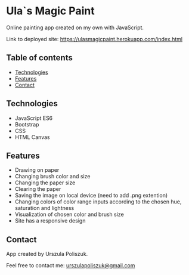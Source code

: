 # Ula`s Magic Paint
Online painting app created on my own with JavaScript.

Link to deployed site: https://ulasmagicpaint.herokuapp.com/index.html

## Table of contents
* [Technologies](#technologies)
* [Features](#features)
* [Contact](#contact)

## Technologies
* JavaScript ES6
* Bootstrap
* CSS
* HTML Canvas

## Features
* Drawing on paper
* Changing brush color and size
* Changing the paper size
* Clearing the paper
* Saving the image on local device (need to add .png extention)
* Changing colors of color range inputs according to the chosen hue, saturation and lightness
* Visualization of chosen color and brush size
* Site has a responsive design

## Contact
App created by Urszula Poliszuk.

Feel free to contact me: urszulapoliszuk@gmail.com
